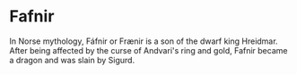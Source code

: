 # Fafnir

In Norse mythology, Fáfnir or Frænir is a son of the dwarf king Hreidmar. After
being affected by the curse of Andvari's ring and gold, Fafnir became a dragon
and was slain by Sigurd.
